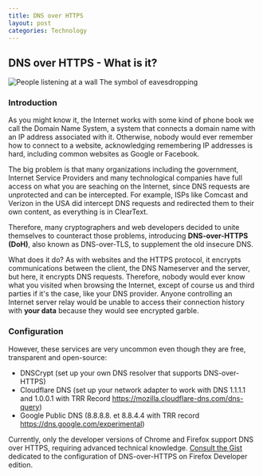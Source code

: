 ```yaml
---
title: DNS over HTTPS
layout: post
categories: Technology
---
```


## DNS over HTTPS - What is it?
![People listening at a wall](https://www.hackdown.me/img/listener.jpg)
The symbol of eavesdropping

### Introduction

As you might know it, the Internet works with some kind of phone book we call the Domain Name System, a system that connects a domain name with an IP address associated with it. 
Otherwise, nobody would ever remember how to connect to a website, acknowledging remembering IP addresses is hard, including common websites as Google or Facebook.

The big problem is that many organizations including the government, Internet Service Providers and many technological companies have full access on what you are seaching on the Internet, since DNS requests are unprotected and can be intercepted.
For example, ISPs like Comcast and Verizon in the USA did intercept DNS requests and redirected them to their own content, as everything is in ClearText.

Therefore, many cryptographers and web developers decided to unite themselves to counteract those problems, introducing **DNS-over-HTTPS (DoH)**, also known as DNS-over-TLS, to supplement the old insecure DNS.

What does it do? As with websites and the HTTPS protocol, it encrypts communications between the client, the DNS Nameserver and the server, but here, it encrypts DNS requests.
Therefore, nobody would ever know what you visited when browsing the Internet, except of course us and third parties if it's the case, like your DNS provider.
Anyone controlling an Internet server relay would be unable to access their connection history with **your data** because they would see encrypted garble.

### Configuration

However, these services are very uncommon even though they are free, transparent and open-source:
- DNSCrypt (set up your own DNS resolver that supports DNS-over-HTTPS)
- Cloudflare DNS (set up your network adapter to work with DNS 1.1.1.1 and 1.0.0.1 with TRR Record https://mozilla.cloudflare-dns.com/dns-query)
- Google Public DNS (8.8.8.8. et 8.8.4.4 with TRR record https://dns.google.com/experimental)

Currently, only the developer versions of Chrome and Firefox support DNS over HTTPS, requiring advanced technical knowledge.
[Consult the Gist](https://gist.github.com/bagder/5e29101079e9ac78920ba2fc718aceec) dedicated to the configuration of DNS-over-HTTPS on Firefox Developer edition.
